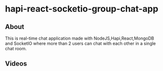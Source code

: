 # hapi-react-socketio-group-chat-app

## About
This is real-time chat application made with NodeJS,Hapi,React,MongoDB and SocketIO where more than 2 users can chat with each other in a single chat room. 

## Videos
